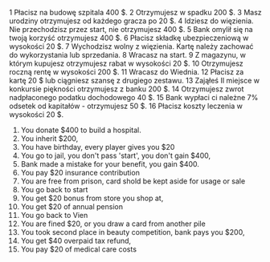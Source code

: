 1 Płacisz na budowę szpitala 400 $.
2 Otrzymujesz w spadku 200 $.
3 Masz urodziny otrzymujesz od każdego gracza po 20 $.
4 Idziesz do więzienia. Nie przechodzisz przez start, nie otrzymujesz 400 $.
5 Bank omylił się na twoją korzyść otrzymujesz 400 $.
6 Płacisz składkę ubezpieczeniową w wysokości 20 $.
7 Wychodzisz wolny z więzienia. Kartę należy zachować do wykorzystania lub sprzedania.
8 Wracasz na start.
9 Z magazynu, w którym kupujesz otrzymujesz rabat w wysokości 20 $.
10 Otrzymujesz roczną rentę w wysokości 200 $.
11 Wracasz do Wiednia.
12 Płacisz za kartę 20 $ lub ciągniesz szansę z drugiego zestawu.
13 Zająłeś II miejsce w konkursie piękności otrzymujesz z banku 200 $.
14 Otrzymujesz zwrot nadpłaconego podatku dochodowego 40 $.
15 Bank wypłaci ci należne 7% odsetek od kapitałów - otrzymujesz 50 $.
16 Płacisz koszty leczenia w wysokości 20 $.

1. You donate $400 to build a hospital.
2. You inherit $200,
3. You have birthday, every player gives you $20
4. You go to jail, you don't pass 'start', you don't gain $400,
5. Bank made a mistake for your benefit, you gain $400.
6. You pay $20 insurance contribution
7. You are free from prison, card shold be kept aside for usage or sale
8. You go back to start
9. You get $20 bonus from store you shop at,
10. You get $20 of annual pension
11. You go back to Vien
12. You are fined $20, or you draw a card from another pile
13. You took second place in beauty competition, bank pays you $200,
14. You get $40 overpaid tax refund,
16. You pay $20 of medical care costs

